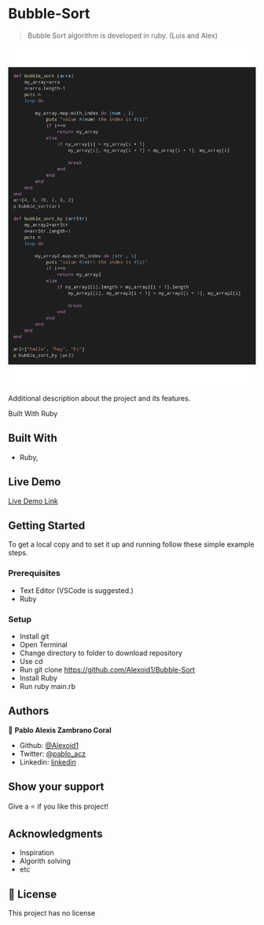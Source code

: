 # Bubble-Sort


> Bubble Sort algorithm is developed in ruby. (Luis and Alex)

![screenshot](screen.png)

Additional description about the project and its features.

Built With
Ruby

## Built With

- Ruby,


## Live Demo

[Live Demo Link](https://repl.it/join/ufbaipxm-alexzambrano)


## Getting Started



To get a local copy  and to set it up and running follow these simple example steps.

### Prerequisites

- Text Editor (VSCode is suggested.)
- Ruby



### Setup
- Install git
- Open Terminal
- Change directory to folder to download repository
- Use cd <file-path>
- Run git clone https://github.com/Alexoid1/Bubble-Sort
- Install Ruby
- Run ruby main.rb

## Authors


👤 **Pablo Alexis Zambrano Coral**

- Github: [@Alexoid1](https://github.com/Alexoid1)
- Twitter: [@pablo_acz](https://twitter.com/pablo_acz)
- Linkedin: [linkedin](https://www.linkedin.com/in/pablo-alexis-zambrano-coral-7a614a189/)



## Show your support

Give a ⭐️ if you like this project!

## Acknowledgments

- Inspiration
- Algorith solving
- etc

## 📝 License

This project has no license
